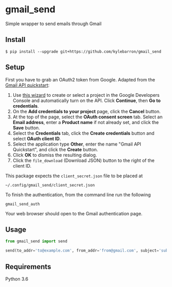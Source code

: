 # gmail_send

Simple wrapper to send emails through Gmail

## Install

```
$ pip install --upgrade git+https://github.com/kylebarron/gmail_send
```

## Setup

First you have to grab an OAuth2 token from Google. Adapted from the [Gmail API quickstart](https://developers.google.com/gmail/api/quickstart/python):

1. Use [this wizard](https://console.developers.google.com/start/api?id=gmail) to create or select a project in the Google Developers Console and automatically turn on the API. Click **Continue**, then **Go to credentials**.
2. On the **Add credentials to your project** page, click the **Cancel** button.
3. At the top of the page, select the **OAuth consent screen** tab. Select an **Email address**, enter a **Product name** if not already set, and click the **Save** button.
4. Select the **Credentials** tab, click the **Create credentials** button and select **OAuth client ID**.
5. Select the application type **Other**, enter the name "Gmail API Quickstart", and click the **Create** button.
6. Click **OK** to dismiss the resulting dialog.
7. Click the `file_download` (Download JSON) button to the right of the client ID.

This package expects the `client_secret.json` file to be placed at

```
~/.config/gmail_send/client_secret.json
```

To finish the authentication, from the command line run the following

```
gmail_send_auth
```

Your web browser should open to the Gmail authentication page.

## Usage

```python
from gmail_send import send

send(to_addr='to@example.com', from_addr='from@gmail.com', subject='subject', msg='message')
```

## Requirements

Python 3.6


